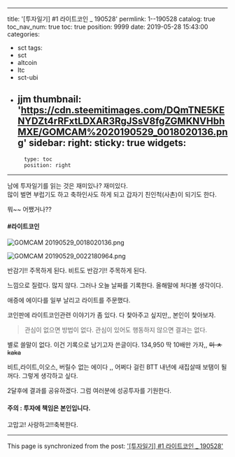 
---
title: '[투자일기] #1 라이트코인 _ 190528'
permlink: 1--190528
catalog: true
toc_nav_num: true
toc: true
position: 9999
date: 2019-05-28 15:43:00
categories:
- sct
tags:
- sct
- altcoin
- ltc
- sct-ubi
- jjm
thumbnail: 'https://cdn.steemitimages.com/DQmTNE5KENYDZt4rRFxtLDXAR3RgJSsV8fgZGMKNVHbhMXE/GOMCAM%2020190529_0018020136.png'
sidebar:
    right:
        sticky: true
widgets:
    -
        type: toc
        position: right
---


남에 투자일기를 읽는 것은 재미있나? 재미있다.  
많이 벌면 부럽기도 하고 축하인사도 하게 되고
갑자기 친인척(사촌)이 되기도 한다. 

뭐~~ 어쨌거나??

#### #라이트코인
![GOMCAM 20190529_0018020136.png](https://cdn.steemitimages.com/DQmTNE5KENYDZt4rRFxtLDXAR3RgJSsV8fgZGMKNVHbhMXE/GOMCAM%2020190529_0018020136.png)

![GOMCAM 20190529_0022180964.png](https://cdn.steemitimages.com/DQmUqFyYQncBV3Pg6B3pUYNmxmUxjh36e9VR7CmbgZAmBon/GOMCAM%2020190529_0022180964.png)

반감기!!  주목하게 된다.
비트도 반감기!! 주목하게 된다.

느낌으로 질렀다.  많지 않다. 그러나 오늘 날짜를 기록한다.
올해말에 처다볼 생각이다. 

애증에 에이다를 일부 날리고 라이트를 주문했다. 

코인판에 라이트코인관련 이야기가 좀 있다.
다 찿아주고 싶지만,,  본인이 찿아보자.
>관심이 없으면 방법이 없다. 
관심이 있어도 행동하지 않으면 결과는 없다.

별로 쓸말이 없다.  이건 기록으로 남기고자 쓴글이다.
134,950 딱 10배만 가자,, ~~미 ㅊkaka~~

비트,라이트,이오스, 버릴수 없는 에이다 ,,  어쩌다 걸린 BTT 
내년에 새집살때 보탬이 될꺼다. 그렇게 생각하고 싶다.

2달후에 결과를 공유하겠다. 
그럼 여러분에 성공투자를 기원한다.

#### 주의 :  투자에 책임은 본인입니다.

고맙고! 사랑하고!!축복한다.

- - -

This page is synchronized from the post: ['[투자일기] #1 라이트코인 _ 190528'](https://steemit.com/@kibumh/1--190528)
